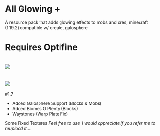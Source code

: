 # All Glowing +
A resource pack that adds glowing effects to mobs and ores, minecraft (1.19.2) compatible w/ create, galosphere
# Requires [Optifine](https://www.optifine.net/downloads)

# ![](https://gcdnb.pbrd.co/images/rIupGhHebC0A.png)
# ![](https://gcdnb.pbrd.co/images/4a943dYsG99b.png)

#1.7

+ Added Galosphere Support (Blocks & Mobs)
+ Added Biomes O Plenty (Blocks)
+ Waystones (Warp Plate Fix)

Some Fixed Textures
 _Feel free to use. I would appreciate if you refer me to reupload it...._

